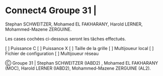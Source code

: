 # Connect4 Groupe 31 | 
Stephan SCHWEITZER, Mohamed EL FAKHARANY, Harold LERNER, Mohammed-Mazene ZERGUINE.

Les cases cochées ci-dessous seront les tâches effectués.

[ ] Puissance C
[ ] Puissance X
[ ] Taille de la grille
[ ] Multijoueur local
[ ] Fichier de configuration
[ ] Multijoueur réseau

Ⓒ Groupe 31 | Stephan SCHWEITZER (IABD2) , Mohamed EL FAKHARANY (MOC), Harold LERNER (IABD2), Mohammed-Mazene ZERGUINE (AL2).
